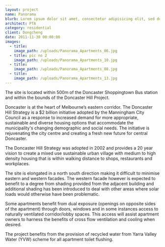 ```yaml
---
layout: project
name: Panorama
blurb: Lorem ipsum dolor sit amet, consectetur adipisicing elit, sed do eiusmod tempor incididunt ut labore et dolore magna aliqua. Ut enim ad minim veniam, quis nostrud exercitation ullamco laboris nisi ut aliquip ex ea commodo consequat. 
architect: PTA
category: residential
client: Dongcheng
date: 2011-11-30 00:00:00
images:
  - title:
    image_path: /uploads/Panorama_Apartments_06.jpg
  - title: pic no 2
    image_path: /uploads/Panorama_Apartments_10.jpg
  - title:
    image_path: /uploads/Panorama_Apartments_08.jpg
  - title:
    image_path: /uploads/Panorama_Apartments_13.jpg
---
```



The site is located within 500m of the Doncaster Shoppingtown Bus station and within the bounds of the Doncaster Hill Project.

Doncaster is at the heart of Melbourne’s eastern corridor. The Doncaster Hill Strategy is a $2 billion initiative adopted by the Manningham City Council as a response to increased demand for more appropriate, sustainable and diverse housing options that accommodate the municipality's changing demographic and social needs. The initiative is rejuvenating the city centre and creating a fresh new future for central Doncaster.

The Doncaster Hill Strategy was adopted in 2002 and provides a 20 year vision to create a mixed use sustainable urban village with medium to high density housing that is within walking distance to shops, restaurants and workplaces.

The site is elongated in a north south direction making it difficult to minimise eastern and western facades. The western facade however is expected to benefit to a degree from shading provided from the adjacent building and additional shading has been introduced to deal with other areas where solar loads would otherwise have been problematic.

Some apartments benefit from dual exposure (openings on opposite sides of the apartment) through doors, windows and in some instances access to naturally ventilated corridor/lobby spaces. This access will assist apartment owners to harness the benefits of cross flow ventilation and cooling when desired.

The project benefits from the provision of recycled water from Yarra Valley Water (YVW) scheme for all apartment toilet flushing.

